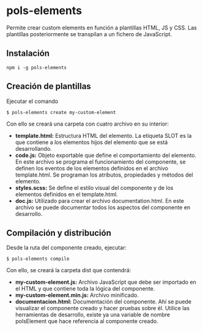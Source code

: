 # pols-elements

Permite crear custom elements en función a plantillas HTML, JS y CSS. Las plantillas posteriormente se transpilan a un fichero de JavaScript.

## Instalación

```
npm i -g pols-elements
```

## Creación de plantillas

Ejecutar el comando

```
$ pols-elements create my-custom-element
```

Con ello se creará una carpeta con cuatro archivo en su interior:

- **template.html:** Estructura HTML del elemento. La etiqueta SLOT es la que contiene a los elementos hijos del elemento que se está desarrollando.
- **code.js:** Objeto exportable que define el comportamiento del elemento. En este archivo se programa el funcionamiento del componente, se definen los eventos de los elementos definidos en el archivo template.html. Se programan los atributos, propiedades y métodos del elemento.
- **styles.scss:** Se define el estilo visual del componente y de los elementos definidos en el template.html.
- **doc.js:** Utilizado para crear el archivo documentation.html. En este archivo se puede documentar todos los aspectos del componente en desarrollo.

## Compilación y distribución

Desde la ruta del componente creado, ejecutar:

```
$ pols-elements compile
```

Con ello, se creará la carpeta dist que contendrá:

* **my-custom-element.js:** Archivo JavaScript que debe ser importado en el HTML y que contiene toda la lógica del componente.
* **my-custom-element.min.js:** Archivo minificado.
* **documentacion.html:** Documentación del componente. Ahí se puede visualizar el componente creado y hacer pruebas sobre él. Utilice las herramientas de desarrollo, existe ya una variable de nombre polsElement que hace referencia al componente creado.